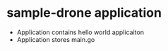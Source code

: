 # sample-drone application

* Application contains hello world applicaiton
* Application stores main.go

